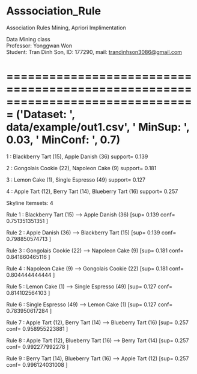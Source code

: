 # Asssociation_Rule
Association Rules Mining, Apriori Implimentation

Data Mining class                                                                               
Professor: Yonggwan Won                                 
Student: Tran Dinh Son, ID: 177290, mail: trandinhson3086@gmail.com 

===============================================================================
('Dataset: ', data/example/out1.csv', ' MinSup: ', 0.03, ' MinConf: ', 0.7)
===============================================================================
1 : Blackberry Tart (15), Apple Danish (36) support= 0.139          

2 : Gongolais Cookie (22), Napoleon Cake (9) support= 0.181  

3 : Lemon Cake (1), Single Espresso (49) support= 0.127 			

4 : Apple Tart (12), Berry Tart (14), Blueberry Tart (16) support= 0.257																			

Skyline Itemsets: 4																			

Rule 1 : Blackberry Tart (15) --> Apple Danish (36) [sup= 0.139 conf= 0.751351351351 ] 	

Rule 2 : Apple Danish (36) --> Blackberry Tart (15) [sup= 0.139 conf= 0.798850574713 ]

Rule 3 : Gongolais Cookie (22) --> Napoleon Cake (9) [sup= 0.181 conf= 0.841860465116 ]

Rule 4 : Napoleon Cake (9) --> Gongolais Cookie (22) [sup= 0.181 conf= 0.804444444444 ] 

Rule 5 : Lemon Cake (1) --> Single Espresso (49) [sup= 0.127 conf= 0.814102564103 ] 		

Rule 6 : Single Espresso (49) --> Lemon Cake (1) [sup= 0.127 conf= 0.783950617284 ] 			

Rule 7 : Apple Tart (12), Berry Tart (14) --> Blueberry Tart (16) [sup= 0.257 conf= 0.958955223881 ] 

Rule 8 : Apple Tart (12), Blueberry Tart (16) --> Berry Tart (14) [sup= 0.257 conf= 0.992277992278 ] 

Rule 9 : Berry Tart (14), Blueberry Tart (16) --> Apple Tart (12) [sup= 0.257 conf= 0.996124031008 ]																	
